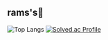 
## rams's🐣
![Top Langs](https://github-readme-stats.vercel.app/api/top-langs/?username=ramuering&layout=compact&theme=highcontrast)
[![Solved.ac Profile](http://mazassumnida.wtf/api/v2/generate_badge?boj=sugarone426)](https://solved.ac/sugarone426/)
